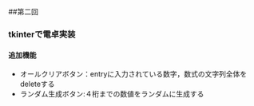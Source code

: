 ##第二回
### tkinterで電卓実装
#### 追加機能
- オールクリアボタン：entryに入力されている数字，数式の文字列全体をdeleteする
- ランダム生成ボタン:４桁までの数値をランダムに生成する